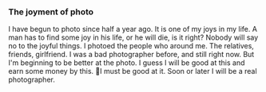 ### The joyment of photo
I have begun to photo since half a year ago. It is one of my joys in my life. A man has to find some joy in his life, or he will die, is it right? Nobody will say no to the joyful things.
I photoed the people who around me. The relatives, friends, girlfriend.
I was a bad photographer before, and still right now. But I'm beginning to be better at the photo.
I guess I will be good at this and earn some money by this.
I must be good at it.
Soon or later I will be a real photographer.